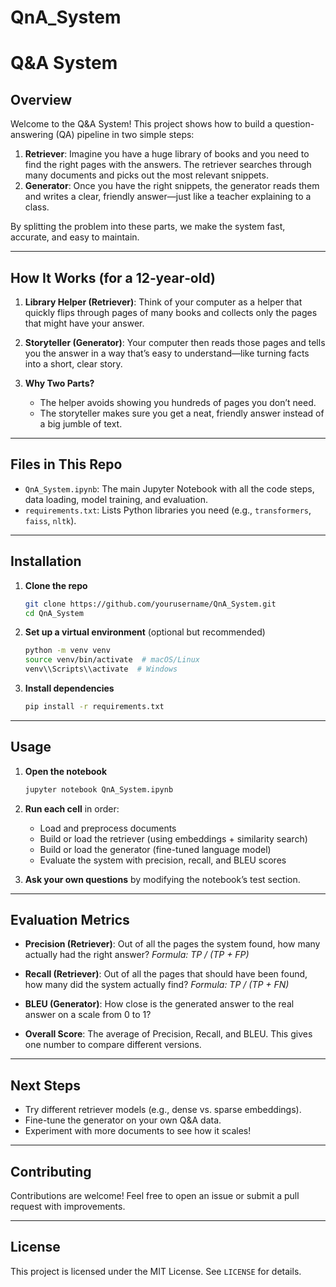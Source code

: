 # QnA_System
# Q\&A System

## Overview

Welcome to the Q\&A System! This project shows how to build a question-answering (QA) pipeline in two simple steps:

1. **Retriever**: Imagine you have a huge library of books and you need to find the right pages with the answers. The retriever searches through many documents and picks out the most relevant snippets.
2. **Generator**: Once you have the right snippets, the generator reads them and writes a clear, friendly answer—just like a teacher explaining to a class.

By splitting the problem into these parts, we make the system fast, accurate, and easy to maintain.

---

## How It Works (for a 12‑year‑old)

1. **Library Helper (Retriever)**: Think of your computer as a helper that quickly flips through pages of many books and collects only the pages that might have your answer.
2. **Storyteller (Generator)**: Your computer then reads those pages and tells you the answer in a way that’s easy to understand—like turning facts into a short, clear story.
3. **Why Two Parts?**

   * The helper avoids showing you hundreds of pages you don’t need.
   * The storyteller makes sure you get a neat, friendly answer instead of a big jumble of text.

---

## Files in This Repo

* `QnA_System.ipynb`: The main Jupyter Notebook with all the code steps, data loading, model training, and evaluation.
* `requirements.txt`: Lists Python libraries you need (e.g., `transformers`, `faiss`, `nltk`).

---

## Installation

1. **Clone the repo**

   ```bash
   git clone https://github.com/yourusername/QnA_System.git
   cd QnA_System
   ```
2. **Set up a virtual environment** (optional but recommended)

   ```bash
   python -m venv venv
   source venv/bin/activate  # macOS/Linux
   venv\\Scripts\\activate  # Windows
   ```
3. **Install dependencies**

   ```bash
   pip install -r requirements.txt
   ```

---

## Usage

1. **Open the notebook**

   ```bash
   jupyter notebook QnA_System.ipynb
   ```

2. **Run each cell** in order:

   * Load and preprocess documents
   * Build or load the retriever (using embeddings + similarity search)
   * Build or load the generator (fine-tuned language model)
   * Evaluate the system with precision, recall, and BLEU scores

3. **Ask your own questions** by modifying the notebook’s test section.

---

## Evaluation Metrics

* **Precision (Retriever)**: Out of all the pages the system found, how many actually had the right answer?
  *Formula: TP / (TP + FP)*

* **Recall (Retriever)**: Out of all the pages that should have been found, how many did the system actually find?
  *Formula: TP / (TP + FN)*

* **BLEU (Generator)**: How close is the generated answer to the real answer on a scale from 0 to 1?

* **Overall Score**: The average of Precision, Recall, and BLEU. This gives one number to compare different versions.

---

## Next Steps

* Try different retriever models (e.g., dense vs. sparse embeddings).
* Fine-tune the generator on your own Q\&A data.
* Experiment with more documents to see how it scales!

---

## Contributing

Contributions are welcome! Feel free to open an issue or submit a pull request with improvements.

---

## License

This project is licensed under the MIT License. See `LICENSE` for details.
